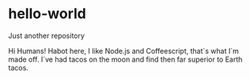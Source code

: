 # hello-world
Just another repository

Hi Humans!
Habot here, I like Node.js  and Coffeescript, that´s what I´m made off.
I´ve  had tacos on the moon and find then far superior to Earth tacos.
